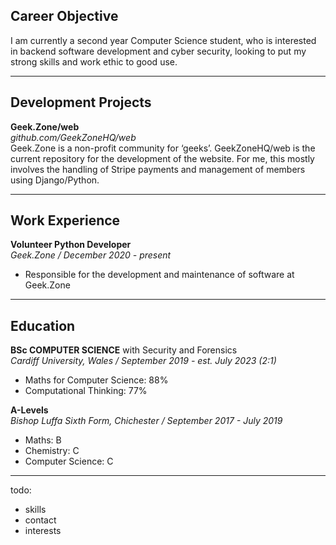 ## Career Objective <br>
I am currently a second year Computer Science student, who is interested in backend software development and cyber security, looking to put my strong skills and work ethic to good use.

---

## Development Projects <br>
**Geek.Zone/web** <br>
*github.com/GeekZoneHQ/web* <br>
Geek.Zone is a non-profit community for ‘geeks’. GeekZoneHQ/web is the current repository for the development of the website. For me, this mostly involves the handling of Stripe payments and management of members using Django/Python. <br>

---

## Work Experience <br>
**Volunteer Python Developer** <br>
*Geek.Zone / December 2020 - present* <br>
- Responsible for the development and maintenance of software at Geek.Zone <br>

---

## Education <br>
**BSc COMPUTER SCIENCE** with Security and Forensics <br>
*Cardiff University, Wales / September 2019 - est. July 2023 (2:1)* <br>
- Maths for Computer Science: 88%
- Computational Thinking: 77%

**A-Levels** <br>
*Bishop Luffa Sixth Form, Chichester / September 2017 - July 2019* <br>
- Maths: B
- Chemistry: C
- Computer Science: C

---

todo:
- skills
- contact
- interests
